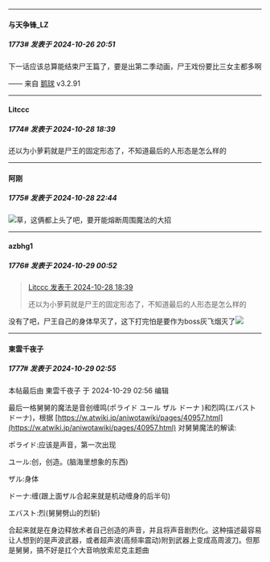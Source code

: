 ﻿
*****

####  与天争锋_LZ  
##### 1773#       发表于 2024-10-26 20:51

下一话应该总算能结束尸王篇了，要是出第二季动画，尸王戏份要比三女主都多啊

—— 来自 [鹅球](https://www.pgyer.com/GcUxKd4w) v3.2.91


*****

####  Litccc  
##### 1774#       发表于 2024-10-28 18:39

还以为小萝莉就是尸王的固定形态了，不知道最后的人形态是怎么样的


*****

####  阿刚  
##### 1775#       发表于 2024-10-28 22:44

<img src="https://static.saraba1st.com/image/smiley/face2017/066.png" referrerpolicy="no-referrer">草，这俩都上头了吧，要开能熔断周围魔法的大招


*****

####  azbhg1  
##### 1776#       发表于 2024-10-29 00:52

<blockquote><a href="httphttps://bbs.saraba1st.com/2b/forum.php?mod=redirect&amp;goto=findpost&amp;pid=66562316&amp;ptid=1754522" target="_blank">Litccc 发表于 2024-10-28 18:39</a>

还以为小萝莉就是尸王的固定形态了，不知道最后的人形态是怎么样的</blockquote>
没有了吧，尸王自己的身体早灭了，这下打完怕是要作为boss灰飞烟灭了<img src="https://static.saraba1st.com/image/smiley/face2017/067.png" referrerpolicy="no-referrer">


*****

####  東雲千夜子  
##### 1777#       发表于 2024-10-29 02:55

 本帖最后由 東雲千夜子 于 2024-10-29 02:56 编辑 

最后一格舅舅的魔法是音创缠鸣(ポライド ユール ザル ドーナ )和烈鸣(エバスト ドーナ)，根据 [https://w.atwiki.jp/aniwotawiki/pages/40957.html](https://w.atwiki.jp/aniwotawiki/pages/40957.html) 对舅舅魔法的解读:

ポライド:应该是声音，第一次出现

ユール:创，创造。(脑海里想象的东西)

ザル:身体

ドーナ:缠(跟上面ザル合起来就是机动缠身的后半句)

エバスト:烈(舅舅劈山的烈斩)

合起来就是在身边释放术者自己创造的声音，并且将声音剧烈化。这种描述最容易让人想到的是声波武器，或者超声波(高频率震动)附到武器上变成高周波刀。但那是舅舅，搞不好是扛个大音响放索尼克主题曲

